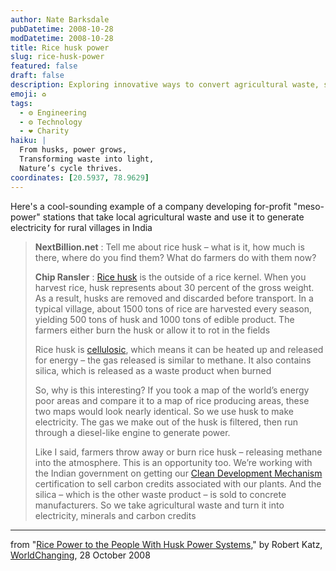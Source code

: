 ```yaml
---
author: Nate Barksdale
pubDatetime: 2008-10-28
modDatetime: 2008-10-28
title: Rice husk power
slug: rice-husk-power
featured: false
draft: false
description: Exploring innovative ways to convert agricultural waste, specifically rice husks, into sustainable energy solutions for rural villages in India.
emoji: ♻️
tags:
  - ⚙️ Engineering
  - ⚙️ Technology
  - ❤️ Charity
haiku: |
  From husks, power grows,  
  Transforming waste into light,  
  Nature’s cycle thrives.
coordinates: [20.5937, 78.9629]
---
```


Here's a cool-sounding example of a company developing for-profit "meso-power" stations that take local agricultural waste and use it to generate electricity for rural villages in India

> **NextBillion.net** : Tell me about rice husk – what is it, how much is there, where do you find them? What do farmers do with them now?
>
> **Chip Ransler** : [Rice husk](http://en.wikipedia.org/wiki/Rice_hulls) is the outside of a rice kernel. When you harvest rice, husk represents about 30 percent of the gross weight. As a result, husks are removed and discarded before transport. In a typical village, about 1500 tons of rice are harvested every season, yielding 500 tons of husk and 1000 tons of edible product. The farmers either burn the husk or allow it to rot in the fields
>
> Rice husk is [cellulosic](http://en.wikipedia.org/wiki/Cellulose), which means it can be heated up and released for energy – the gas released is similar to methane. It also contains silica, which is released as a waste product when burned
>
> So, why is this interesting? If you took a map of the world’s energy poor areas and compare it to a map of rice producing areas, these two maps would look nearly identical. So we use husk to make electricity. The gas we make out of the husk is filtered, then run through a diesel-like engine to generate power.
>
> Like I said, farmers throw away or burn rice husk – releasing methane into the atmosphere. This is an opportunity too. We’re working with the Indian government on getting our [Clean Development Mechanism](http://en.wikipedia.org/wiki/Clean_Development_Mechanism) certification to sell carbon credits associated with our plants. And the silica – which is the other waste product – is sold to concrete manufacturers. So we take agricultural waste and turn it into electricity, minerals and carbon credits

---

from "[Rice Power to the People With Husk Power Systems](http://web.archive.org/web/20140529090355/http://www.worldchanging.com/archives/008923.html)," by Robert Katz, [WorldChanging](http://web.archive.org/web/20140529090355/http://www.worldchanging.com/archives/008923.html), 28 October 2008
